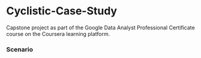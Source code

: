 # Cyclistic-Case-Study
Capstone project as part of the Google Data Analyst Professional Certificate course on the Coursera learning platform.
<br>
### Scenario
